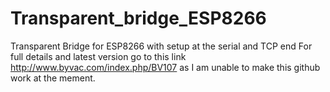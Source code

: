 # Transparent_bridge_ESP8266
Transparent Bridge for ESP8266 with setup at the serial and TCP end
For full details and latest version go to this link http://www.byvac.com/index.php/BV107 as I am unable to make this github work at the mement.
